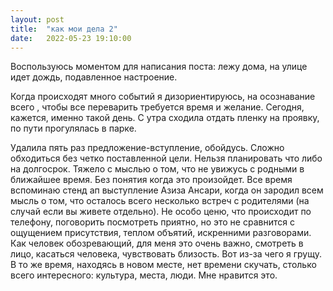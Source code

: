 ```yaml
---
layout: post
title:  "как мои дела 2"
date:   2022-05-23 19:10:00
---
```


Воспользуюсь моментом для написания поста: лежу дома, на улице идет дождь, подавленное настроение.

Когда происходят много событий я дизориентируюсь, на осознавание всего , чтобы все переварить требуется время и желание. Сегодня, кажется, именно такой день.
С утра сходила отдать пленку на проявку, по пути прогулялась в парке.

Удалила пять раз предложение-вступление, обойдусь.
Сложно обходиться без четко поставленной цели. Нельзя планировать что либо на долгосрок. Тяжело с мыслью о том, что не увижусь с родными в ближайшее время. 
Без понятия когда это произойдет.
Все время вспоминаю стенд ап выступление Азиза Ансари, когда он зародил всем мысль о том, что осталось всего несколько встреч с родителями (на случай если вы живете отдельно). 
Не особо ценю, что происходит по телефону, поговорить посмотреть приятно, но это не сравнится с ощущением присутствия, теплом объятий, искренними разговорами. 
Как человек обозревающий, для меня это очень важно, смотреть в лицо, касаться человека, чувствовать близость.
Вот из-за чего я грущу. 
В то же время, находясь в новом месте, нет времени скучать, столько всего интересного: культура, места, люди.
Мне нравится это.
